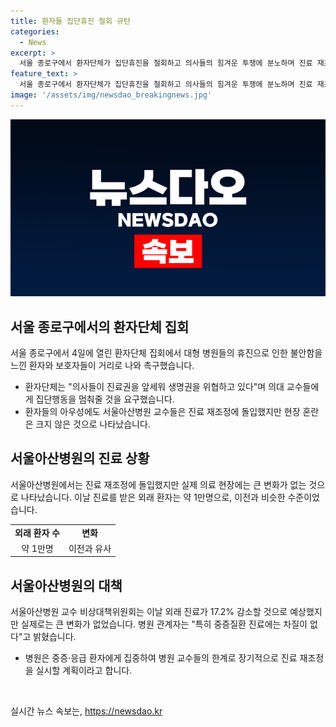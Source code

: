 ```yaml
---
title: 환자들 집단휴진 철회 규탄 
categories:
  - News
excerpt: >
  서울 종로구에서 환자단체가 집단휴진을 철회하고 의사들의 힘겨운 투쟁에 분노하며 진료 재조정으로 인한 불안을 표현했다. 한국유방암환우총연합회, 한국환자단체연합회 등 102개 환자단체는 대규모 집회를 열고, 1000명의 참여를 보도했다. 이에도 서울아산병원의 진료 재조정은 현장에서 큰 변화를 보이지 않았고, 중증질환 진료는 계속되고 있다. 병원 측은 중증·응급 환자에 집중하고 있으며, 장기적으로 진료 재조정을 실시할 계획이라고 밝혔다.
feature_text: >
  서울 종로구에서 환자단체가 집단휴진을 철회하고 의사들의 힘겨운 투쟁에 분노하며 진료 재조정으로 인한 불안을 표현했다. 한국유방암환우총연합회, 한국환자단체연합회 등 102개 환자단체는 대규모 집회를 열고, 1000명의 참여를 보도했다. 이에도 서울아산병원의 진료 재조정은 현장에서 큰 변화를 보이지 않았고, 중증질환 진료는 계속되고 있다. 병원 측은 중증·응급 환자에 집중하고 있으며, 장기적으로 진료 재조정을 실시할 계획이라고 밝혔다.
image: '/assets/img/newsdao_breakingnews.jpg'
---
```


<p><img src="/assets/img/newsdao_breakingnews.jpg" alt="firstkoreanews 속보" /></p>

<h2 data-ke-size="size26">서울 종로구에서의 환자단체 집회</h2>

<p data-ke-size="size16">서울 종로구에서 4일에 열린 환자단체 집회에서 대형 병원들의 휴진으로 인한 불안함을 느낀 환자와 보호자들이 거리로 나와 촉구했습니다.</p>

<ul>
<li>환자단체는 "의사들이 진료권을 앞세워 생명권을 위협하고 있다"며 의대 교수들에게 집단행동을 멈춰줄 것을 요구했습니다.</li>
<li>환자들의 아우성에도 서울아산병원 교수들은 진료 재조정에 돌입했지만 현장 혼란은 크지 않은 것으로 나타났습니다.</li>
</ul>

<h2 data-ke-size="size26">서울아산병원의 진료 상황</h2>

<p data-ke-size="size16">서울아산병원에서는 진료 재조정에 돌입했지만 실제 의료 현장에는 큰 변화가 없는 것으로 나타났습니다. 이날 진료를 받은 외래 환자는 약 1만명으로, 이전과 비슷한 수준이었습니다.</p>

<table>
<tr>
<td style="text-align: center; height: 17px;"><b>외래 환자 수</b></td>
<td style="text-align: center; height: 17px;"><b>변화</b></td>
</tr>
<tr>
<td style="text-align: center; height: 17px;">약 1만명</td>
<td style="text-align: center; height: 17px;">이전과 유사</td>
</tr>
</table>

<h2 data-ke-size="size26">서울아산병원의 대책</h2>

<p data-ke-size="size16">서울아산병원 교수 비상대책위원회는 이날 외래 진료가 17.2% 감소할 것으로 예상했지만 실제로는 큰 변화가 없었습니다. 병원 관계자는 "특히 중증질환 진료에는 차질이 없다"고 밝혔습니다.</p>

<ul>
<li>병원은 중증·응급 환자에게 집중하여 병원 교수들의 한계로 장기적으로 진료 재조정을 실시할 계획이라고 합니다.</li>
</ul>

<p data-ke-size="size16">&nbsp;</p>
실시간 뉴스 속보는, <a href="https://newsdao.kr" rel="dofollow">https://newsdao.kr</a>


